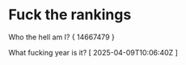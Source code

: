 # Fuck the rankings

Who the hell am I?
{ 14667479 }

What fucking year is it?
[ 2025-04-09T10:06:40Z ]
